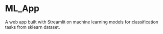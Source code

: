 # ML_App
A web app built with Streamlit on machine learning models for classification tasks from sklearn dataset.
